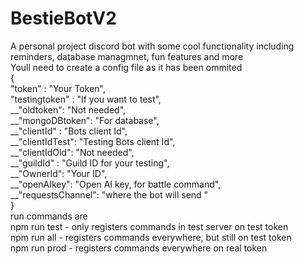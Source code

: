 # BestieBotV2
A personal project discord bot with some cool functionality including reminders, database managmnet, fun features and more<br />
Youll need to create a config file as it has been ommited<br />
{<br />
    "token" : "Your Token",<br />
    "testingtoken" : "If you want to test",<br />
    __"oldtoken": "Not needed",<br />
    __"mongoDBtoken": "For database",<br />
    __"clientId" : "Bots client Id",<br />
    __"clientIdTest": "Testing Bots client Id",<br />
    __"clientIdOld": "Not needed",<br />
    __"guildId" : "Guild ID for your testing",<br />
    __"OwnerId": "Your ID", <br />
    __"openAIkey": "Open AI key, for battle command",<br />
    __"requestsChannel": "where the bot will send "<br />
}<br />
run commands are<br />
npm run test  - only registers commands in test server on test token<br />
npm run all   - registers commands everywhere, but still on test token<br />
npm run prod  - registers commands everywhere on real token<br />
